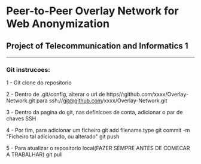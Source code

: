 # Peer-to-Peer Overlay Network for Web Anonymization
## Project of Telecommunication and Informatics 1

----

### Git instrucoes:

1 - Git clone do repositorio

2 - Dentro de .git/config, alterar o url de 
		https//:github.com/xxxx/Overlay-Network.git 
	para 
		ssh://git@github.com/xxxx/Overlay-Network.git
		
3 - Dentro da pagina do git, nas definicoes de conta, adicionar o par de chaves SSH

4 - Por fim, para adicionar um ficheiro 
		git add filename.type
		git commit -m "Ficheiro tal adicionado, ou alterado"
		git push
		
5 - Para atualizar o repositorio local(FAZER SEMPRE ANTES DE COMECAR A TRABALHAR)
		git pull
